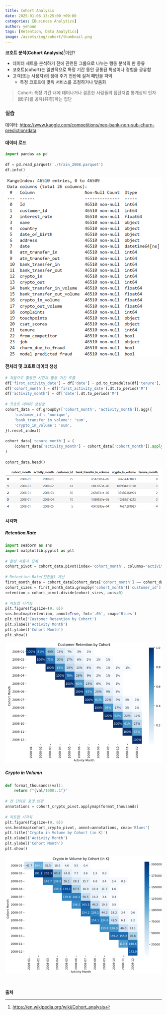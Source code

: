 ```yaml
---
title: Cohort Analysis
date: 2025-01-06 13:25:00 +09:00
categories: [Business Analytics]
author: yehoon
tags: [Retention, Data Analytics]
image: /assets/img/cohort/thumbnail.png
---
```


**코호트 분석(Cohort Analysis)**[^wiki_definition]이란?  
 - 데이터 세트를 분석하기 전에 관련된 그룹으로 나누는 행동 분석의 한 종류
 - 코호트(cohort)는 일반적으로 특정 기간 동안 공통된 특성이나 경험을 공유함
 - 고객(또는 사용자)의 생애 주기 전반에 걸쳐 패턴을 파악
   - 특정 코호트에 맞춰 서비스를 조정하거나 맞춤화

> Cohort: 특정 기간 내에 태어나거나 결혼한 사람들의 집단처럼 통계상의 인자(因子)를 공유(共有)하는 집단

### 실습
데이터: <https://www.kaggle.com/competitions/neo-bank-non-sub-churn-prediction/data>

#### 데이터 로드
```python 
import pandas as pd

df = pd.read_parquet('./train_2008.parquet')
df.info()
```
![](/assets/img/cohort/df_info.png)


#### 전처리 및 코호트 데이터 생성
```python 
# 처음으로 활동한 시간과 활동 기간 도출
df['first_activity_date'] = df['date'] - pd.to_timedelta(df['tenure'], unit='D')
df['cohort_month'] = df['first_activity_date'].dt.to_period('M')
df['activity_month'] = df['date'].dt.to_period('M')

# 코호트 데이터 생성성
cohort_data = df.groupby(['cohort_month', 'activity_month']).agg({
    'customer_id': 'nunique',  
    'bank_transfer_in_volume': 'sum',  
    'crypto_in_volume': 'sum', 
}).reset_index()

cohort_data['tenure_month'] = (
    (cohort_data['activity_month'] - cohort_data['cohort_month']).apply(lambda x: x.n)
)

cohort_data.head()
```
![](/assets/img/cohort/cohort_data_head.png)

#### 시각화
##### Retention Rate
```python
import seaborn as sns
import matplotlib.pyplot as plt

# 활성 사용자 집계
cohort_pivot = cohort_data.pivot(index='cohort_month', columns='activity_month', values='customer_id')

# Retention Rate(잔존율) 계산
first_month_data = cohort_data[cohort_data['cohort_month'] == cohort_data['activity_month']]
cohort_sizes = first_month_data.groupby('cohort_month')['customer_id'].sum()
retention = cohort_pivot.divide(cohort_sizes, axis=0)

# 히트맵 시각화
plt.figure(figsize=(9, 6))
sns.heatmap(retention, annot=True, fmt='.0%', cmap='Blues')
plt.title('Customer Retention by Cohort')
plt.xlabel('Activity Month')
plt.ylabel('Cohort Month')
plt.show()
```
![](/assets/img/cohort/retention_heatmap.png)

##### Crypto in Volumn
```python
def format_thousands(val):
    return f"{val/1000:.1f}"

# 천 단위로 포멧 변환
annotations = cohort_crypto_pivot.applymap(format_thousands)

# 히트맵 시각화
plt.figure(figsize=(9, 6))
sns.heatmap(cohort_crypto_pivot, annot=annotations, cmap='Blues')
plt.title('Crypto in Volume by Cohort (in K)')
plt.xlabel('Activity Month')
plt.ylabel('Cohort Month')
plt.show()
```
![](/assets/img/cohort/crypto_heatmap.png)


<br>

**출처**

[^wiki_definition]: <https://en.wikipedia.org/wiki/Cohort_analysis>


